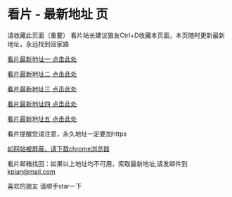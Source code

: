 # 看片 - 最新地址 页

请收藏此页面（重要）
看片站长建议狼友Ctrl+D收藏本页面，本页随时更新最新地址，永远找到回家路

[看片最新地址一 点击此处](https://8xwj.buzz/) 

[看片最新地址二 点击此处](https://8xwa.buzz/) 

[看片最新地址三 点击此处](https://8xwe.buzz/) 

[看片最新地址四 点击此处](https://8xwg.buzz/) 

[看片最新地址五 点击此处](https://8xwd.buzz/) 

看片提醒您请注意，永久地址一定要加https

[如网站被屏蔽，请下载chrome浏览器](https://8xe23.com/chrome_93.0.4577.82.apk) 

看片邮箱找回：如果以上地址均不可用，索取最新地址,请发邮件到 kpian@mail.com

喜欢的狼友 请顺手star一下

